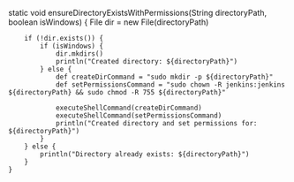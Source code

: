 static void ensureDirectoryExistsWithPermissions(String directoryPath, boolean isWindows) {
        File dir = new File(directoryPath)

        if (!dir.exists()) {
            if (isWindows) {
                dir.mkdirs()
                println("Created directory: ${directoryPath}")
            } else {
                def createDirCommand = "sudo mkdir -p ${directoryPath}"
                def setPermissionsCommand = "sudo chown -R jenkins:jenkins ${directoryPath} && sudo chmod -R 755 ${directoryPath}"

                executeShellCommand(createDirCommand)
                executeShellCommand(setPermissionsCommand)
                println("Created directory and set permissions for: ${directoryPath}")
            }
        } else {
            println("Directory already exists: ${directoryPath}")
        }
    }
